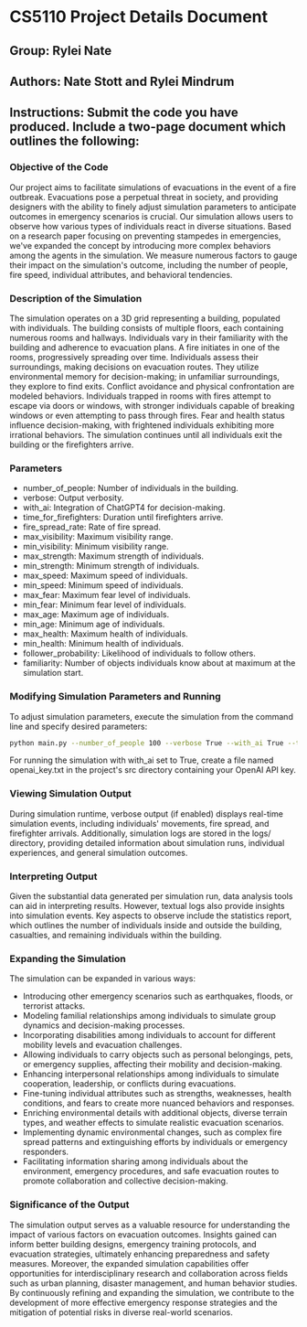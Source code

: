 # CS5110 Project Details Document
## Group: Rylei Nate
## Authors: Nate Stott and Rylei Mindrum
## Instructions: Submit the code you have produced. Include a two-page document which outlines the following:

### Objective of the Code

Our project aims to facilitate simulations of evacuations in the event of a fire outbreak. 
Evacuations pose a perpetual threat in society, and providing designers with the ability to finely adjust simulation parameters to anticipate outcomes in emergency scenarios is crucial. 
Our simulation allows users to observe how various types of individuals react in diverse situations. 
Based on a research paper focusing on preventing stampedes in emergencies, we've expanded the concept by introducing more complex behaviors among the agents in the simulation. 
We measure numerous factors to gauge their impact on the simulation's outcome, including the number of people, fire speed, individual attributes, and behavioral tendencies.

### Description of the Simulation

The simulation operates on a 3D grid representing a building, populated with individuals. 
The building consists of multiple floors, each containing numerous rooms and hallways. 
Individuals vary in their familiarity with the building and adherence to evacuation plans. 
A fire initiates in one of the rooms, progressively spreading over time. 
Individuals assess their surroundings, making decisions on evacuation routes. 
They utilize environmental memory for decision-making; in unfamiliar surroundings, they explore to find exits. 
Conflict avoidance and physical confrontation are modeled behaviors. 
Individuals trapped in rooms with fires attempt to escape via doors or windows, with stronger individuals capable of breaking windows or even attempting to pass through fires. 
Fear and health status influence decision-making, with frightened individuals exhibiting more irrational behaviors. 
The simulation continues until all individuals exit the building or the firefighters arrive.

### Parameters
- number_of_people: Number of individuals in the building.
- verbose: Output verbosity.
- with_ai: Integration of ChatGPT4 for decision-making.
- time_for_firefighters: Duration until firefighters arrive. 
- fire_spread_rate: Rate of fire spread. 
- max_visibility: Maximum visibility range. 
- min_visibility: Minimum visibility range. 
- max_strength: Maximum strength of individuals. 
- min_strength: Minimum strength of individuals. 
- max_speed: Maximum speed of individuals. 
- min_speed: Minimum speed of individuals. 
- max_fear: Maximum fear level of individuals. 
- min_fear: Minimum fear level of individuals. 
- max_age: Maximum age of individuals. 
- min_age: Minimum age of individuals. 
- max_health: Maximum health of individuals. 
- min_health: Minimum health of individuals. 
- follower_probability: Likelihood of individuals to follow others. 
- familiarity: Number of objects individuals know about at maximum at the simulation start.

### Modifying Simulation Parameters and Running

To adjust simulation parameters, execute the simulation from the command line and specify desired parameters:

```bash
python main.py --number_of_people 100 --verbose True --with_ai True --time_for_firefighters 10 --fire_spread_rate 1 --max_visibility 10 --min_visibility 1 --max_strength 10 --min_strength 1 --max_speed 10 --min_speed 1 --max_fear 10 --min_fear 1 --max_age 100 --min_age 1 --max_health 100 --min_health 1 --follower_probability 0.5 --familiarity 10
```

For running the simulation with with_ai set to True, create a file named openai_key.txt in the project's src directory containing your OpenAI API key.

### Viewing Simulation Output

During simulation runtime, verbose output (if enabled) displays real-time simulation events, including individuals' movements, fire spread, and firefighter arrivals. 
Additionally, simulation logs are stored in the logs/ directory, providing detailed information about simulation runs, individual experiences, and general simulation outcomes.

### Interpreting Output

Given the substantial data generated per simulation run, data analysis tools can aid in interpreting results. 
However, textual logs also provide insights into simulation events. 
Key aspects to observe include the statistics report, which outlines the number of individuals inside and outside the building, casualties, and remaining individuals within the building.

### Expanding the Simulation

The simulation can be expanded in various ways:
- Introducing other emergency scenarios such as earthquakes, floods, or terrorist attacks. 
- Modeling familial relationships among individuals to simulate group dynamics and decision-making processes. 
- Incorporating disabilities among individuals to account for different mobility levels and evacuation challenges. 
- Allowing individuals to carry objects such as personal belongings, pets, or emergency supplies, affecting their mobility and decision-making. 
- Enhancing interpersonal relationships among individuals to simulate cooperation, leadership, or conflicts during evacuations. 
- Fine-tuning individual attributes such as strengths, weaknesses, health conditions, and fears to create more nuanced behaviors and responses. 
- Enriching environmental details with additional objects, diverse terrain types, and weather effects to simulate realistic evacuation scenarios. 
- Implementing dynamic environmental changes, such as complex fire spread patterns and extinguishing efforts by individuals or emergency responders. 
- Facilitating information sharing among individuals about the environment, emergency procedures, and safe evacuation routes to promote collaboration and collective decision-making.

### Significance of the Output

The simulation output serves as a valuable resource for understanding the impact of various factors on evacuation outcomes. 
Insights gained can inform better building designs, emergency training protocols, and evacuation strategies, ultimately enhancing preparedness and safety measures. 
Moreover, the expanded simulation capabilities offer opportunities for interdisciplinary research and collaboration across fields such as urban planning, disaster management, and human behavior studies. 
By continuously refining and expanding the simulation, we contribute to the development of more effective emergency response strategies and the mitigation of potential risks in diverse real-world scenarios.